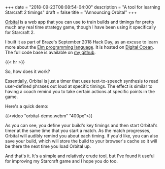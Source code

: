 +++
date = "2018-09-23T08:08:54-04:00"
description = "A tool for learning Starcraft 2 timings"
draft = false
title = "Announcing Orbital" 
+++

[Orbital](https://orbital.build) is a web app that you can use to train builds and timings for pretty much any real time strategy game, though I have been using it specifically for Starcraft 2.

I built it as part of Braze's September 2018 Hack Day, as an excuse to learn more about the [Elm programming language](https://elm-lang.org). It is hosted on [Digital Ocean](https://m.do.co/c/0d70b95f8087). The full code base is available on [my github](https://github.com/nwj/orbital).

{{< hr >}}

So, how does it work?

Essentially, Orbital is just a timer that uses text-to-speech synthesis to read user-defined phrases out loud at specific timings. The effect is similar to having a coach remind you to take certain actions at specific points in the game.

Here's a quick demo:

{{<video "orbital-demo.webm" "400px">}}

As you can see, you define your build's key timings and then start Orbital's timer at the same time that you start a match. As the match progresses, Orbital will audibly remind you about each timing. If you'd like, you can also save your build, which will store the build to your browser's cache so it will be there the next time you load Orbital up.

And that's it. It's a simple and relatively crude tool, but I've found it useful for improving my Starcraft game and I hope you do too.
